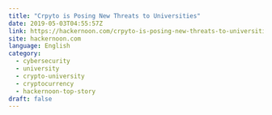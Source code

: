 ```yaml
---
title: "Crpyto is Posing New Threats to Universities"
date: 2019-05-03T04:55:57Z
link: https://hackernoon.com/crpyto-is-posing-new-threats-to-universities-f67eaccc2bae?source=rss----3a8144eabfe3---4
site: hackernoon.com
language: English
category:
  - cybersecurity
  - university
  - crypto-university
  - cryptocurrency
  - hackernoon-top-story
draft: false
---
```

